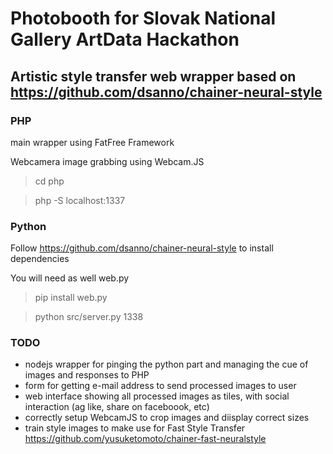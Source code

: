 # Photobooth for Slovak National Gallery ArtData Hackathon


## Artistic style transfer web wrapper based on https://github.com/dsanno/chainer-neural-style


### PHP

main wrapper using FatFree Framework

Webcamera image grabbing using Webcam.JS

> cd php

> php -S localhost:1337

### Python

Follow https://github.com/dsanno/chainer-neural-style to install dependencies

You will need as well web.py

> pip install web.py

> python src/server.py 1338

### TODO

- nodejs wrapper for pinging the python part and managing the cue of images and responses to PHP
- form for getting e-mail address to send processed images to user
- web interface showing all processed images as tiles, with social interaction (ag like, share on faceboook, etc)
- correctly setup WebcamJS to crop images and diisplay correct sizes
- train style images to make use for Fast Style Transfer https://github.com/yusuketomoto/chainer-fast-neuralstyle